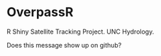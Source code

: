 # OverpassR
R Shiny Satellite Tracking Project. UNC Hydrology. 

Does this message show up on github? 